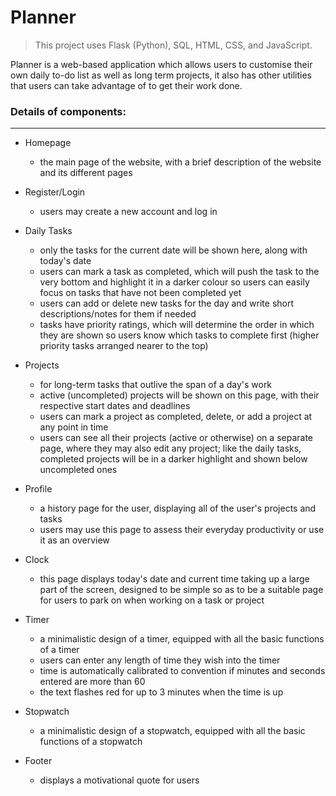 
# Planner
> This project uses Flask (Python), SQL, HTML, CSS, and JavaScript.

Planner is a web-based application which allows users to customise their own daily to-do list as well as long term projects,
it also has other utilities that users can take advantage of to get their work done.

### Details of components:
---
* Homepage
    - the main page of the website, with a brief description of the website and its different pages

* Register/Login
    - users may create a new account and log in

* Daily Tasks
    - only the tasks for the current date will be shown here, along with today's date
    - users can mark a task as completed, which will push the task to the very bottom and highlight it in a darker colour so users can easily focus on tasks that have not been completed yet
    - users can add or delete new tasks for the day and write short descriptions/notes for them if needed
    - tasks have priority ratings, which will determine the order in which they are shown so users know which tasks to complete first (higher priority tasks arranged nearer to the top)

* Projects
    - for long-term tasks that outlive the span of a day's work
    - active (uncompleted) projects will be shown on this page, with their respective start dates and deadlines
    - users can mark a project as completed, delete, or add a project at any point in time
    - users can see all their projects (active or otherwise) on a separate page, where they may also edit any project; like the daily tasks, completed projects will be in a darker highlight and shown below uncompleted ones

* Profile
    - a history page for the user, displaying all of the user's projects and tasks
    - users may use this page to assess their everyday productivity or use it as an overview

* Clock
    - this page displays today's date and current time taking up a large part of the screen, designed to be simple so as to be a suitable page for users to park on when working on a task or project

* Timer
    - a minimalistic design of a timer, equipped with all the basic functions of a timer
    - users can enter any length of time they wish into the timer
    - time is automatically calibrated to convention if minutes and seconds entered are more than 60
    - the text flashes red for up to 3 minutes when the time is up

* Stopwatch
    - a minimalistic design of a stopwatch, equipped with all the basic functions of a stopwatch

* Footer
    - displays a motivational quote for users
